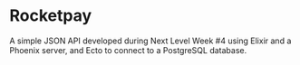 # Rocketpay

A simple JSON API developed during Next Level Week #4 using Elixir and a Phoenix server, and Ecto to connect to a PostgreSQL database.
